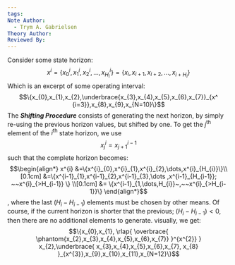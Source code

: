 ```yaml
---
tags: 
Note Author:
  - Trym A. Gabrielsen
Theory Author: 
Reviewed By:
---
```

Consider some state horizon: $$x^{i} = \{x^{i}_{0},x^{i}_{1},x^{i}_{2},\dots,x^{i}_{H_{i}}\}=\{x_{i},x_{i+1},x_{i+2},\dots,x_{i+H_{i}}\}$$
Which is an excerpt of some operating interval:
$$\{x_{0},x_{1},x_{2},\underbrace{x_{3},x_{4},x_{5},x_{6},x_{7}}_{x^ {i=3}},x_{8},x_{9},x_{N=10}\}$$
The ***Shifting Procedure*** consists of generating the next horizon, by simply re-using the previous horizon values, but shifted by one. 
To get the $j^{\text{th}}$ element of the $i^{\text{th}}$ state horizon, we use $$x^{i}_{j} = x^{i-1}_{j+1}$$ such that the complete horizon becomes: $$\begin{align*}
x^{i} &=\{x^{i}_{0},x^{i}_{1},x^{i}_{2},\dots,x^{i}_{H_{i}}\}\\[0.1cm]
&=\{x^{i-1}_{1},x^{i-1}_{2},x^{i-1}_{3},\dots ,x^{i-1}_{H_{i-1}}; ~~x^{i}_{>H_{i-1}} \} \\[0.1cm]
&= \{x^{i-1}_{1,\dots,H_{i}}~,~~x^{i}_{>H_{i-1}}\}
\end{align*}$$, where the last $(H_{i}-H_{i-1})$ elements must be chosen by other means. Of course, if the current horizon is shorter that the previous; $(H_{i}-H_{i-1}) < 0$, then there are no additional elements to generate.
visually, we get: $$\{x_{0},x_{1},
\rlap{ \overbrace{ \phantom{x_{2},x_{3},x_{4},x_{5},x_{6},x_{7}} }^{x^{2}} }
x_{2},\underbrace{ x_{3},x_{4},x_{5},x_{6},x_{7},
x_{8} }_{x^{3}},x_{9},x_{10},x_{11},x_{N=12}\}$$
